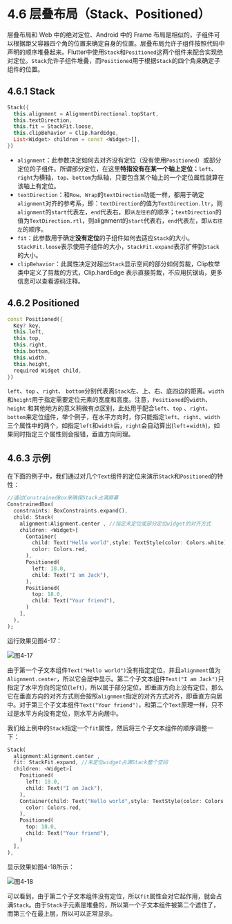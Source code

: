 # 4.6 层叠布局（Stack、Positioned）

层叠布局和 Web 中的绝对定位、Android 中的 Frame 布局是相似的，子组件可以根据距父容器四个角的位置来确定自身的位置。层叠布局允许子组件按照代码中声明的顺序堆叠起来。Flutter中使用`Stack`和`Positioned`这两个组件来配合实现绝对定位。`Stack`允许子组件堆叠，而`Positioned`用于根据`Stack`的四个角来确定子组件的位置。

## 4.6.1 Stack

```dart
Stack({
  this.alignment = AlignmentDirectional.topStart,
  this.textDirection,
  this.fit = StackFit.loose,
  this.clipBehavior = Clip.hardEdge,
  List<Widget> children = const <Widget>[],
})
```

- `alignment`：此参数决定如何去对齐没有定位（没有使用`Positioned`）或部分定位的子组件。所谓部分定位，在这里**特指没有在某一个轴上定位：**`left`、`right`为横轴，`top`、`bottom`为纵轴，只要包含某个轴上的一个定位属性就算在该轴上有定位。
- `textDirection`：和`Row`、`Wrap`的`textDirection`功能一样，都用于确定`alignment`对齐的参考系，即：`textDirection`的值为`TextDirection.ltr`，则`alignment`的`start`代表左，`end`代表右，即`从左往右`的顺序；`textDirection`的值为`TextDirection.rtl`，则alignment的`start`代表右，`end`代表左，即`从右往左`的顺序。
- `fit`：此参数用于确定**没有定位**的子组件如何去适应`Stack`的大小。`StackFit.loose`表示使用子组件的大小，`StackFit.expand`表示扩伸到`Stack`的大小。
- `clipBehavior`：此属性决定对超出`Stack`显示空间的部分如何剪裁，Clip枚举类中定义了剪裁的方式，Clip.hardEdge 表示直接剪裁，不应用抗锯齿，更多信息可以查看源码注释。

## 4.6.2 Positioned

```dart
const Positioned({
  Key? key,
  this.left, 
  this.top,
  this.right,
  this.bottom,
  this.width,
  this.height,
  required Widget child,
})
```

`left`、`top` 、`right`、 `bottom`分别代表离`Stack`左、上、右、底四边的距离。`width`和`height`用于指定需要定位元素的宽度和高度。注意，`Positioned`的`width`、`height` 和其他地方的意义稍微有点区别，此处用于配合`left`、`top` 、`right`、 `bottom`来定位组件，举个例子，在水平方向时，你只能指定`left`、`right`、`width`三个属性中的两个，如指定`left`和`width`后，`right`会自动算出(`left`+`width`)，如果同时指定三个属性则会报错，垂直方向同理。

## 4.6.3 示例

在下面的例子中，我们通过对几个`Text`组件的定位来演示`Stack`和`Positioned`的特性：

```dart
//通过ConstrainedBox来确保Stack占满屏幕
ConstrainedBox(
  constraints: BoxConstraints.expand(),
  child: Stack(
    alignment:Alignment.center , //指定未定位或部分定位widget的对齐方式
    children: <Widget>[
      Container(
        child: Text("Hello world",style: TextStyle(color: Colors.white)),
        color: Colors.red,
      ),
      Positioned(
        left: 18.0,
        child: Text("I am Jack"),
      ),
      Positioned(
        top: 18.0,
        child: Text("Your friend"),
      )        
    ],
  ),
);
```

运行效果见图4-17：

![图4-17](../imgs/4-17.png)

由于第一个子文本组件`Text("Hello world")`没有指定定位，并且`alignment`值为`Alignment.center`，所以它会居中显示。第二个子文本组件`Text("I am Jack")`只指定了水平方向的定位(`left`)，所以属于部分定位，即垂直方向上没有定位，那么它在垂直方向的对齐方式则会按照`alignment`指定的对齐方式对齐，即垂直方向居中。对于第三个子文本组件`Text("Your friend")`，和第二个`Text`原理一样，只不过是水平方向没有定位，则水平方向居中。

我们给上例中的`Stack`指定一个`fit`属性，然后将三个子文本组件的顺序调整一下：

```dart
Stack(
  alignment:Alignment.center ,
  fit: StackFit.expand, //未定位widget占满Stack整个空间
  children: <Widget>[
    Positioned(
      left: 18.0,
      child: Text("I am Jack"),
    ),
    Container(child: Text("Hello world",style: TextStyle(color: Colors.white)),
      color: Colors.red,
    ),
    Positioned(
      top: 18.0,
      child: Text("Your friend"),
    )
  ],
),
```

显示效果如图4-18所示：

![图4-18](../imgs/4-18.png)

可以看到，由于第二个子文本组件没有定位，所以`fit`属性会对它起作用，就会占满`Stack`。由于`Stack`子元素是堆叠的，所以第一个子文本组件被第二个遮住了，而第三个在最上层，所以可以正常显示。

